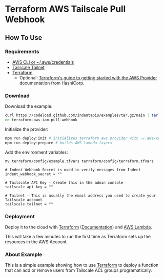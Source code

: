 # Terraform AWS Tailscale Pull Webhook

## How To Use

### Requirements

- [AWS CLI or ~/.aws/credentials](https://docs.aws.amazon.com/cli/latest/userguide/cli-configure-quickstart.html)
- [Tailscale Tailnet](https://tailscale.com/kb/1017/install/)
- [Terraform](https://terraform.io)
  - Optional: [Terraform's guide to getting started with the AWS Provider](https://learn.hashicorp.com/collections/terraform/aws-get-started) documentation from HashiCorp.

### Download

Download the example:

```bash
curl https://codeload.github.com/indentapis/examples/tar.gz/main | tar -xz --strip=3 examples-main/webhooks/pull/terraform-aws-tailscale-pull-webhook
cd terraform-aws-iam-pull-webhook
```

Initialize the provider:

```bash
npm run deploy:init # initializes terraform aws provider with ~/.aws/config
npm run deploy:prepare # builds AWS Lambda layers
```

Add the environment variables:

`mv terraform/config/example.tfvars terraform/config/terraform.tfvars`

```hcl
# Indent Webhook Secret is used to verify messages from Indent
indent_webhook_secret = ""

# Tailscale API Key - Create this in the admin console
tailscale_api_key = ""

# Tailnet - This is usually the email address you used to create your Tailscale account
tailscale_tailnet = ""
```

### Deployment

Deploy it to the cloud with [Terraform](https://terraform.io) ([Documentation](https://terraform.io/docs/)) and [AWS Lambda](https://aws.amazon.com/lambda/).

This will take a few minutes to run the first time as Terraform sets up the resources in the AWS Account.

### About Example

This is a simple example showing how to use [Terraform](https://terraform.io) to deploy a function that can add or remove users from Tailscale ACL groups programatically.
